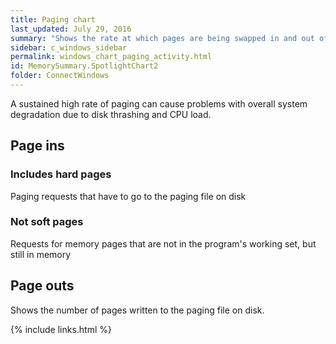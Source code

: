 ```yaml
---
title: Paging chart
last_updated: July 29, 2016
summary: "Shows the rate at which pages are being swapped in and out of memory."
sidebar: c_windows_sidebar
permalink: windows_chart_paging_activity.html
id: MemorySummary.SpotlightChart2
folder: ConnectWindows
---
```



A sustained high rate of paging can cause problems with overall system degradation due to disk thrashing and CPU load.


## Page ins

### Includes **hard pages**

Paging requests that have to go to the paging file on disk


### Not **soft pages**

Requests for memory pages that are not in the program's working set, but still in memory


## Page outs

Shows the number of pages written to the paging file on disk.


{% include links.html %}
